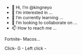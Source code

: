 - 👋 Hi, I’m @kingneyo
- 👀 I’m interested in ...
- 🌱 I’m currently learning ...
- 💞️ I’m looking to collaborate on ...
- 📫 How to reach me ...

<!---
kingneyo/kingneyo is a ✨ special ✨ repository because its `README.md` (this file) appears on your GitHub profile.
You can click the Preview link to take a look at your changes.
--->Fortnite- Macos...
Click- G - Left click -


